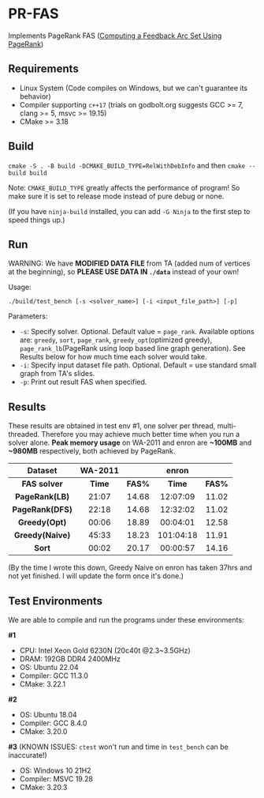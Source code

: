 # PR-FAS
Implements PageRank FAS ([Computing a Feedback Arc Set Using PageRank](https://doi.org/10.1007/978-3-031-22203-0_1))

## Requirements
- Linux System (Code compiles on Windows, but we can't guarantee its behavior)
- Compiler supporting `c++17` (trials on godbolt.org suggests GCC >= 7, clang >= 5, msvc >= 19.15)
- CMake >= 3.18

## Build
`cmake -S . -B build -DCMAKE_BUILD_TYPE=RelWithDebInfo` and then `cmake --build build`

Note: `CMAKE_BUILD_TYPE` greatly affects the performance of program! So make sure it is set to release mode instead of pure debug or none.

(If you have `ninja-build` installed, you can add `-G Ninja` to the first step to speed things up.)

## Run
WARNING: We have **MODIFIED DATA FILE** from TA (added num of vertices at the beginning), so **PLEASE USE DATA IN `./data`** instead of your own!

Usage:

`./build/test_bench [-s <solver_name>] [-i <input_file_path>] [-p]`

Parameters:
- `-s`: Specify solver. Optional. Default value = `page_rank`. Available options are: `greedy`, `sort`, `page_rank`, `greedy_opt`(optimized greedy), `page_rank_lb`(PageRank using loop based line graph generation). See Results below for how much time each solver would take.
- `-i`: Specify input dataset file path. Optional. Default = use standard small graph from TA's slides.
- `-p`: Print out result FAS when specified.

## Results
These results are obtained in test env #1, one solver per thread, multi-threaded. Therefore you may achieve much better time when you run a solver alone. **Peak memory usage** on WA-2011 and enron are **~100MB** and **~980MB** respectively, both achieved by PageRank.

|     **Dataset**    	|    **WA-2011**  	|                	|     **enron**     |                	|
|:----------------------:	|:-------------:	|:--------------:	|:-------------:	|:--------------:	|
|  **FAS solver**  	| **Time** 	| **FAS\%** 	| **Time** 	| **FAS\%** 	|
|  **PageRank(LB)** 	|     21:07     	|      14.68     	|    12:07:09   	|      11.02     	|
| **PageRank(DFS)** 	|     22:18     	|      14.68     	|    12:32:02   	|      11.02     	|
|  **Greedy(Opt)**  	|     00:06     	|      18.89     	|    00:04:01   	|      12.58     	|
|  **Greedy(Naive)**    |     45:33     	|      18.23     	|    101:04:18     	|      11.91       	|
|      **Sort**     	|     00:02     	|      20.17     	|    00:00:57   	|      14.16     	|

(By the time I wrote this down, Greedy Naive on enron has taken 37hrs and not yet finished. I will update the form once it's done.)

## Test Environments
We are able to compile and run the programs under these environments:

**#1**
- CPU: Intel Xeon Gold 6230N (20c40t @2.3~3.5GHz)
- DRAM: 192GB DDR4 2400MHz
- OS: Ubuntu 22.04
- Compiler: GCC 11.3.0
- CMake: 3.22.1

**#2**
- OS: Ubuntu 18.04
- Compiler: GCC 8.4.0
- CMake: 3.20.0

**#3** (KNOWN ISSUES: `ctest` won't run and time in `test_bench` can be inaccurate!)
- OS: Windows 10 21H2
- Compiler: MSVC 19.28
- CMake: 3.20.3
